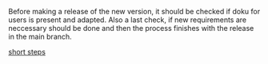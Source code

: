 Before making a release of the new version, it should be checked if doku for users is present and adapted. Also a last check, if new requirements are neccessary should be done and then the process finishes with the release in the main branch.

[short steps](step_by_step.md)
